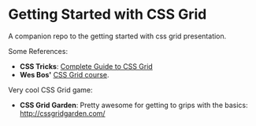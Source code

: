 # Getting Started with CSS Grid
A companion repo to the getting started with css grid presentation.

Some References:
- **CSS Tricks**:  [Complete Guide to CSS Grid](https://css-tricks.com/snippets/css/complete-guide-grid/)
- **Wes Bos'** [CSS Grid course](https://cssgrid.io/).

Very cool CSS Grid game:
- **CSS Grid Garden**: Pretty awesome for getting to grips with the basics: http://cssgridgarden.com/